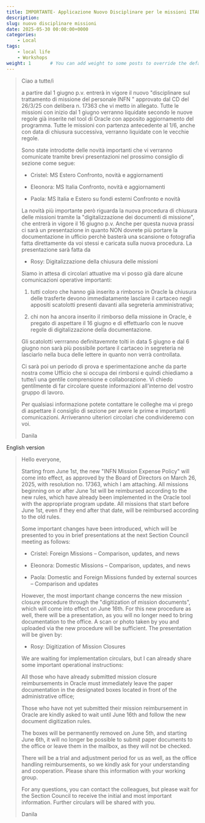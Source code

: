 ```yaml
---
title: IMPORTANTE- Applicazione Nuovo Disciplinare per le missioni ITALIA e ESTERO e nuova procedura di gestione della documentazione
description: 
slug: nuovo disciplinare missioni
date: 2025-05-30 00:00:00+0000
categories:
    - Local
tags:
    - local life
    - Workshops 
weight: 1       # You can add weight to some posts to override the default sorting (date descending)
---
```

> Ciao a tutte/i
> 
> a partire dal 1 giugno p.v. entrerà in vigore il nuovo "disciplinare sul trattamento di missione del personale INFN " approvato dal CD del 26/3/25 con delibera n. 17363 che vi metto in allegato. Tutte le missioni con inizio dal 1 giugno verranno liquidate secondo le nuove regole già inserite nel tool di Oracle con  apposito aggiornamento del programma. Tutte le missioni con partenza antecedente al 1/6, anche con data di chiusura successiva, verranno liquidate con le vecchie regole.
> 
> Sono state introdotte delle novità importanti che vi verranno comunicate tramite brevi presentazioni nel prossimo consiglio di sezione come segue:
> 
> - Cristel: MS Estero Confronto, novità e aggiornamenti
> 
> - Eleonora: MS Italia Confronto, novità e aggiornamenti
> 
> - Paola: MS Italia e Estero su fondi esterni Confronto e novità
> 
> La novità più importante però riguarda la nuova procedura di chiusura delle missioni tramite la "digitalizzazione dei documenti di missione", che entrerà in vigore il 16 giugno p.v.  Anche per questa nuova prassi ci sarà un presentazione in quanto NON dovrete più portare la documentazione in ufficio perchè basterà una scansione o fotografia fatta direttamente da voi stessi e caricata sulla nuova procedura. La presentazione sarà fatta da 
> 
> - Rosy: Digitalizzazione della chiusura delle missioni
> 
> Siamo in attesa di circolari attuative ma vi posso già dare alcune comunicazioni operative importanti:
> 
> 1) tutti coloro che hanno già inserito a rimborso  in Oracle  la chiusura delle trasferte devono immediatamente lasciare il cartaceo negli appositi scatolotti presenti davanti alla segreteria amministrativa;
> 
> 2) chi non ha ancora inserito il rimborso della missione in Oracle, è pregato di aspettare il 16 giugno e di effettuarlo con le nuove regole di digitalizzazione della documentazione.
> 
> Gli scatolotti verrranno definitavemnte tolti in data 5 giugno  e dal 6 giugno non sarà più possibile portare il cartaceo in segreteria nè lasciarlo nella buca delle lettere in quanto non verrà controllata.
> 
> Ci sarà poi un periodo di prova e sperimentazione anche da parte nostra come Ufficio che si occupa dei rimborsi e quindi chiediamo a tutte/i una gentile comprensione e collaborazione. Vi chiedo gentilmente di far circolare queste informazioni all'interno del vostro gruppo di lavoro.
> 
> Per qualsiasi informazione potete contattare le colleghe ma vi prego di aspettare il consiglio di sezione per avere le prime e importanti comunicazioni. Arriveranno ulteriori circolari che condivideremo con voi.
> 
> Danila
 
English version

> Hello everyone,
> 
> Starting from June 1st, the new "INFN Mission Expense Policy" will come into effect, as approved by the Board of Directors on March 26, 2025, with resolution no. 17363, which I am attaching. All missions beginning on or after June 1st will be reimbursed according to the new rules, which have already been implemented in the Oracle tool with the appropriate program update. All missions that start before June 1st, even if they end after that date, will be reimbursed according to the old rules.
> 
> Some important changes have been introduced, which will be presented to you in brief presentations at the next Section Council meeting as follows:
> 
> -   Cristel: Foreign Missions – Comparison, updates, and news
> 
> -   Eleonora: Domestic Missions – Comparison, updates, and news
> 
> -   Paola: Domestic and Foreign Missions funded by external sources – Comparison and updates
> 
> However, the most important change concerns the new mission closure procedure through the "digitization of mission documents", which will come into effect on June 16th. For this new procedure as well, there will be a presentation, as you will no longer need to bring documentation to the office. A scan or photo taken by you and uploaded via the new procedure will be sufficient. The presentation will be given by:
> 
> -    Rosy: Digitization of Mission Closures
> 
> We are waiting for implementation circulars, but I can already share some important operational instructions:
> 
> All those who have already submitted mission closure reimbursements in Oracle must immediately leave the paper documentation in the designated boxes located in front of the administrative office;
> 
> Those who have not yet submitted their mission reimbursement in Oracle are kindly asked to wait until June 16th and follow the new document digitization rules.
> 
> The boxes will be permanently removed on June 5th, and starting June 6th, it will no longer be possible to submit paper documents to the office or leave them in the mailbox, as they will not be checked.
> 
> There will be a trial and adjustment period for us as well, as the office handling reimbursements, so we kindly ask for your understanding and cooperation. Please share this information with your working group.
> 
> For any questions, you can contact the colleagues, but please wait for the Section Council to receive the initial and most important information. Further circulars will be shared with you.
> 
> Danila
